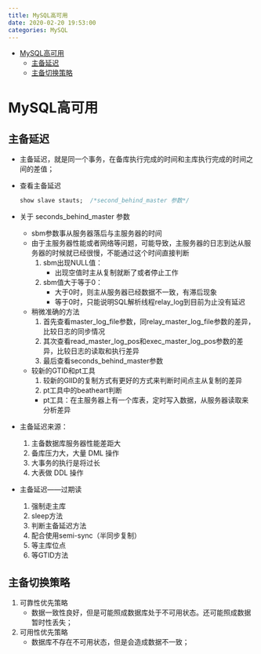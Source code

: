 ```yaml
---
title: MySQL高可用
date: 2020-02-20 19:53:00
categories: MySQL
---
```

<!-- TOC START min:1 max:3 link:true asterisk:false update:true -->
- [MySQL高可用](#mysql高可用)
  - [主备延迟](#主备延迟)
  - [主备切换策略](#主备切换策略)
<!-- TOC END -->
<!--more-->

# MySQL高可用

## 主备延迟

- 主备延迟，就是同一个事务，在备库执行完成的时间和主库执行完成的时间之间的差值；
- 查看主备延迟
  ```sql
  show slave stauts;  /*second_behind_master 参数*/
  ```
- 关于 seconds_behind_master 参数
  - sbm参数事从服务器落后与主服务器的时间
  - 由于主服务器性能或者网络等问题，可能导致，主服务器的日志到达从服务器的时候就已经很慢，不能通过这个时间直接判断
    1. sbm出现NULL值：
        - 出现空值时主从复制就断了或者停止工作
    2. sbm值大于等于0：
        - 大于0时，则主从服务器已经数据不一致，有滞后现象
        - 等于0时，只能说明SQL解析线程relay_log到目前为止没有延迟
  - 稍微准确的方法
    1. 首先查看master_log_file参数，同relay_master_log_file参数的差异，比较日志的同步情况
    2. 其次查看read_master_log_pos和exec_master_log_pos参数的差异，比较日志的读取和执行差异
    3. 最后查看seconds_behind_master参数
  - 较新的GTID和pt工具
    1. 较新的GIID的复制方式有更好的方式来判断时间点主从复制的差异
    2. pt工具中的beatheart判断
      - pt工具：在主服务器上有一个库表，定时写入数据，从服务器读取来分析差异

- 主备延迟来源：
  1.  主备数据库服务器性能差距大
  2.  备库压力大，大量 DML 操作
  3.  大事务的执行是将过长
  4.  大表做 DDL 操作

- 主备延迟——过期读
  1.  强制走主库
  2.  sleep方法
  3.  判断主备延迟方法
  3.  配合使用semi-sync（半同步复制）
  4.  等主库位点
  5.  等GTID方法

## 主备切换策略
1.  可靠性优先策略
    - 数据一致性良好，但是可能照成数据库处于不可用状态。还可能照成数据暂时性丢失；
2.  可用性优先策略
    - 数据库不存在不可用状态，但是会造成数据不一致；
